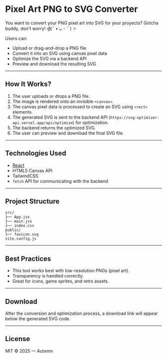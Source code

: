 # Pixel Art PNG to SVG Converter

You want to convert your PNG pixel art into SVG for your proyects?
Gotcha buddy, don't worry! ദ്ദി(˵ •̀ ᴗ - ˵ ) ✧

Users can:

- Upload or drag-and-drop a PNG file
- Convert it into an SVG using canvas pixel data
- Optimize the SVG via a backend API
- Preview and download the resulting SVG

---

## How It Works?

1. The user uploads or drops a PNG file.
2. The image is rendered onto an invisible `<canvas>`.
3. The canvas pixel data is processed to create an SVG using `<rect>` elements.
4. The generated SVG is sent to the backend API (`https://svg-optimizer-api.vercel.app/api/optimize`) for optimization.
5. The backend returns the optimized SVG.
6. The user can preview and download the final SVG file.

---

## Technologies Used

- [React](https://reactjs.org/)
- HTML5 Canvas API
- TailwindCSS
- `fetch` API for communicating with the backend

---

## Project Structure

```
src/
├── App.jsx          
├── main.jsx         
├── index.css        
public/
├── favicon.svg
vite.config.js       
```

---

## Best Practices

- This tool works best with low-resolution PNGs (pixel art).
- Transparency is handled correctly.
- Great for icons, game sprites, and retro assets.

---

## Download

After the conversion and optimization process, a download link will appear below the generated SVG code.

---

## License

MIT © 2025 — Autxmn
